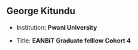 ## George Kitundu
* Institution: **Pwani University**

* Title: **EANBiT Graduate felllow Cohort 4**
